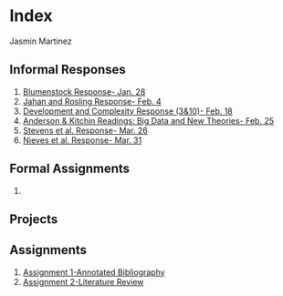 # Index 

Jasmin Martinez 

## Informal Responses

1. [Blumenstock Response- Jan. 28](https://jrmartinez01.github.io/workshop3/bluemenstock)
2. [Jahan and Rosling Response- Feb. 4](https://jrmartinez01.github.io/workshop3/Jahan_and_Rosling_Response)
3. [Development and Complexity Response (3&10)- Feb. 18](https://jrmartinez01.github.io/workshop3/Development_and_Complexity_Response)
4. [Anderson & Kitchin Readings: Big Data and New Theories- Feb. 25](https://jrmartinez01.github.io/workshop3/Anderson_Kitchin_Response)
5. [Stevens et al. Response- Mar. 26](https://jrmartinez01.github.io/workshop3/Stevens_Response)
6. [Nieves et al. Response- Mar. 31](https://jrmartinez01.github.io/workshop3/Nieves_Response)

## Formal Assignments 

1. 

## Projects 

## Assignments

 1. [Assignment 1-Annotated Bibliography](https://jrmartinez01.github.io/workshop3/Assignment_1)
 2. [Assignment 2-Literature Review](https://jrmartinez01.github.io/workshop3/Assignment_2)

